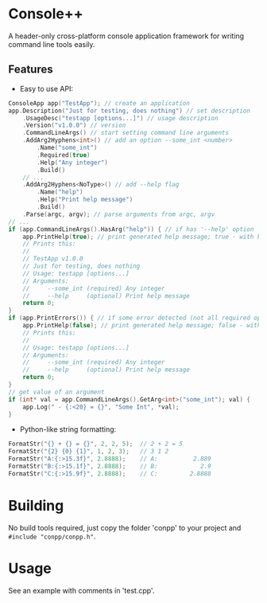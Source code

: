 # Console++
A header-only cross-platform console application framework for writing command line tools easily.
## Features
 - Easy to use API:
```cpp
ConsoleApp app("TestApp"); // create an application
app.Description("Just for testing, does nothing") // set description
    .UsageDesc("testapp [options...]") // usage description
    .Version("v1.0.0") // version
    .CommandLineArgs() // start setting command line arguments
    .AddArg2Hyphens<int>() // add an option --some_int <number>
        .Name("some_int")
        .Required(true)
        .Help("Any integer")
        .Build()
    // ...
    .AddArg2Hyphens<NoType>() // add --help flag
        .Name("help")
        .Help("Print help message")
        .Build()
    .Parse(argc, argv); // parse arguments from argc, argv
// ...
if (app.CommandLineArgs().HasArg("help")) { // if has '--help' option
    app.PrintHelp(true); // print generated help message; true - with header (version, description)
    // Prints this:
    // 
    // TestApp v1.0.0
    // Just for testing, does nothing
    // Usage: testapp [options...]
    // Arguments:
    //     --some_int (required) Any integer
    //     --help     (optional) Print help message
    return 0;
}
if (app.PrintErrors()) { // if some error detected (not all required options passed, etc.)
    app.PrintHelp(false); // print generated help message; false - without header
    // Prints this:
    // 
    // Usage: testapp [options...]
    // Arguments:
    //     --some_int (required) Any integer
    //     --help     (optional) Print help message
    return 0;
}
// get value of an argument
if (int* val = app.CommandLineArgs().GetArg<int>("some_int"); val) {
    app.Log(" - {:<20} = {}", "Some Int", *val);
}
```
 - Python-like string formatting:
```cpp
FormatStr("{} + {} = {}", 2, 2, 5);  // 2 + 2 = 5
FormatStr("{2} {0} {1}", 1, 2, 3);   // 3 1 2
FormatStr("A:{:>15.3f}", 2.8888);    // A:          2.889
FormatStr("B:{:>15.1f}", 2.8888);    // B:            2.9
FormatStr("C:{:>15.9f}", 2.8888);    // C:         2.8888
```
# Building
No build tools required, just copy the folder 'conpp' to your project and `#include "conpp/conpp.h"`.
# Usage
See an example with comments in 'test.cpp'.
